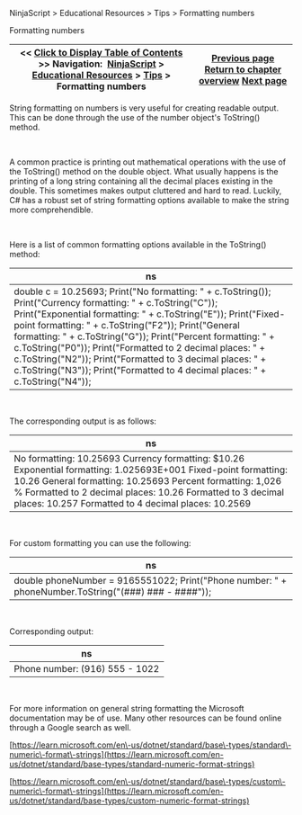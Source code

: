﻿


NinjaScript \> Educational Resources \> Tips \> Formatting numbers






















Formatting numbers







| \<\< [Click to Display Table of Contents](formatting_numbers.md) \>\> **Navigation:**     [NinjaScript](ninjascript.md) \> [Educational Resources](educational_resources.md) \> [Tips](tips.md) \> Formatting numbers | [Previous page](floating-point_arithmetic.md) [Return to chapter overview](tips.md) [Next page](how_do_i_resolve_ninjascript_p.md) |
| --- | --- |











String formatting on numbers is very useful for creating readable output. This can be done through the use of the number object's ToString() method.


 


A common practice is printing out mathematical operations with the use of the ToString() method on the double object. What usually happens is the printing of a long string containing all the decimal places existing in the double. This sometimes makes output cluttered and hard to read. Luckily, C\# has a robust set of string formatting options available to make the string more comprehendible.


 


Here is a list of common formatting options available in the ToString() method:




| ns |
| --- |
| double c \= 10\.25693; Print("No formatting: " \+ c.ToString()); Print("Currency formatting: " \+ c.ToString("C")); Print("Exponential formatting: " \+ c.ToString("E")); Print("Fixed\-point formatting: " \+ c.ToString("F2")); Print("General formatting: " \+ c.ToString("G")); Print("Percent formatting: " \+ c.ToString("P0")); Print("Formatted to 2 decimal places: " \+ c.ToString("N2")); Print("Formatted to 3 decimal places: " \+ c.ToString("N3")); Print("Formatted to 4 decimal places: " \+ c.ToString("N4")); |



 


The corresponding output is as follows:




| ns |
| --- |
| No formatting: 10\.25693 Currency formatting: $10\.26 Exponential formatting: 1\.025693E\+001 Fixed\-point formatting: 10\.26 General formatting: 10\.25693 Percent formatting: 1,026 % Formatted to 2 decimal places: 10\.26 Formatted to 3 decimal places: 10\.257 Formatted to 4 decimal places: 10\.2569 |



 


For custom formatting you can use the following:




| ns |
| --- |
| double phoneNumber \= 9165551022; Print("Phone number: " \+ phoneNumber.ToString("(\#\#\#) \#\#\# \- \#\#\#\#")); |



 


Corresponding output:




| ns |
| --- |
| Phone number: (916\) 555 \- 1022 |



 


For more information on general string formatting the Microsoft documentation may be of use. Many other resources can be found online through a Google search as well.


[https://learn.microsoft.com/en\-us/dotnet/standard/base\-types/standard\-numeric\-format\-strings](https://learn.microsoft.com/en-us/dotnet/standard/base-types/standard-numeric-format-strings)


[https://learn.microsoft.com/en\-us/dotnet/standard/base\-types/custom\-numeric\-format\-strings](https://learn.microsoft.com/en-us/dotnet/standard/base-types/custom-numeric-format-strings) 








